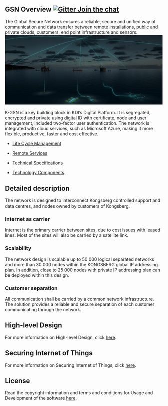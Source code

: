 
## GSN Overview   [![Gitter Join the chat](https://badges.gitter.im/Join%20Chat.svg)](https://gitter.im/kognifai/Lobby)

The Global Secure Network ensures a reliable, secure and unified way of communication and data transfer between remote installations, public and private clouds, customers, end point infrastructure and sensors.
![](.attachments/Overview.png)

K-GSN is a key building block in KDI’s Digital Platform. It is segregated, encrypted and private using digital ID with certificate, node and user management, included two-factor user authentication. The network is integrated with cloud services, such as Microsoft Azure, making it more flexible, productive, faster and cost effective.

* [Life Cycle Management](SDK-documentation/GSN%20Overview.md)

* [Remote Services](SDK-documentation/GSN%20Overview.md)

* [Technical Specifications](SDK-documentation/GSN%20Overview.md)

* [Technology Components](SDK-documentation/GSN%20Overview.md)

## Detailed description
The network is designed to interconnect Kongsberg controlled support and data centres, and nodes owned by customers of Kongsberg.

### Internet as carrier
Internet is the primary carrier between sites, due to cost issues with leased lines. Most of the sites will also be carried by a satellite link.

### Scalability
The network design is scalable up to 50 000 logical separated networks and more than 30 000 nodes within the KONGSBERG global IP addressing plan. In addition, close to 25 000 nodes with private IP addressing plan can be deployed within this design.

### Customer separation
All communication shall be carried by a common network infrastructure. The solution provides a reliable and secure separation of each customer communicating through the network.

## High-level Design
For more information on High-level Design, click [here](SDK-documentation/High-level%20Design.md).

## Securing Internet of Things

For more information on Securing Internet of Things, click [here](SDK-documentation/Securing%20Internet%20of%20Things.md).


## License
Read the copyright information and terms and conditions for Usage and Development of the software [here]( https://github.com/kognifai/Kognifai/blob/master/License.md#copyright--year-kongsberg-digital-as).

